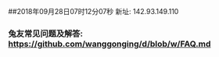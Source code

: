 ##2018年09月28日07时12分07秒 新址: 142.93.149.110
### 兔友常见问题及解答: https://github.com/wanggonging/d/blob/w/FAQ.md
